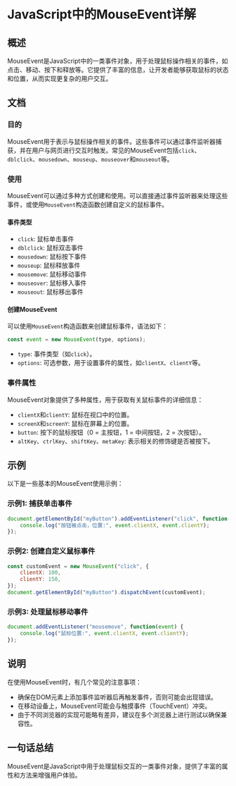<!--
Meta Description: # JavaScript中的MouseEvent详解 ## 概述 MouseEvent是JavaScript中的一类事件对象，用于处理鼠标操作相关的事件，如点击、移动、按下和释放等。它提供了丰富的信息，让开发者能够获取鼠标的状态和位置，从而实现更复杂的用户交互。 ## 文档 ### 目的 Mouse...
Meta Keywords: event, click, clientx, clienty, mouseevent
-->

# JavaScript中的MouseEvent详解

## 概述
MouseEvent是JavaScript中的一类事件对象，用于处理鼠标操作相关的事件，如点击、移动、按下和释放等。它提供了丰富的信息，让开发者能够获取鼠标的状态和位置，从而实现更复杂的用户交互。

## 文档
### 目的
MouseEvent用于表示与鼠标操作相关的事件。这些事件可以通过事件监听器捕获，并在用户与网页进行交互时触发。常见的MouseEvent包括`click`、`dblclick`、`mousedown`、`mouseup`、`mouseover`和`mouseout`等。

### 使用
MouseEvent可以通过多种方式创建和使用。可以直接通过事件监听器来处理这些事件，或使用`MouseEvent`构造函数创建自定义的鼠标事件。

#### 事件类型
- `click`: 鼠标单击事件
- `dblclick`: 鼠标双击事件
- `mousedown`: 鼠标按下事件
- `mouseup`: 鼠标释放事件
- `mousemove`: 鼠标移动事件
- `mouseover`: 鼠标移入事件
- `mouseout`: 鼠标移出事件

#### 创建MouseEvent
可以使用`MouseEvent`构造函数来创建鼠标事件，语法如下：
```javascript
const event = new MouseEvent(type, options);
```
- `type`: 事件类型（如`click`）。
- `options`: 可选参数，用于设置事件的属性，如`clientX`、`clientY`等。

### 事件属性
MouseEvent对象提供了多种属性，用于获取有关鼠标事件的详细信息：
- `clientX`和`clientY`: 鼠标在视口中的位置。
- `screenX`和`screenY`: 鼠标在屏幕上的位置。
- `button`: 按下的鼠标按钮（0 = 主按钮，1 = 中间按钮，2 = 次按钮）。
- `altKey`、`ctrlKey`、`shiftKey`、`metaKey`: 表示相关的修饰键是否被按下。

## 示例
以下是一些基本的MouseEvent使用示例：

### 示例1: 捕获单击事件
```javascript
document.getElementById("myButton").addEventListener("click", function(event) {
    console.log("按钮被点击，位置:", event.clientX, event.clientY);
});
```

### 示例2: 创建自定义鼠标事件
```javascript
const customEvent = new MouseEvent("click", {
    clientX: 100,
    clientY: 150,
});
document.getElementById("myButton").dispatchEvent(customEvent);
```

### 示例3: 处理鼠标移动事件
```javascript
document.addEventListener("mousemove", function(event) {
    console.log("鼠标位置:", event.clientX, event.clientY);
});
```

## 说明
在使用MouseEvent时，有几个常见的注意事项：
- 确保在DOM元素上添加事件监听器后再触发事件，否则可能会出现错误。
- 在移动设备上，MouseEvent可能会与触摸事件（TouchEvent）冲突。
- 由于不同浏览器的实现可能略有差异，建议在多个浏览器上进行测试以确保兼容性。

## 一句话总结
MouseEvent是JavaScript中用于处理鼠标交互的一类事件对象，提供了丰富的属性和方法来增强用户体验。